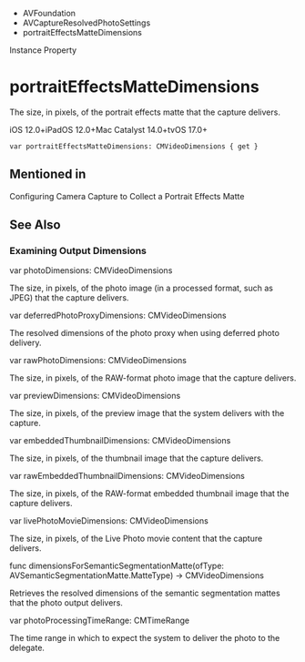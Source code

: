 

- AVFoundation
- AVCaptureResolvedPhotoSettings
-  portraitEffectsMatteDimensions 

Instance Property

# portraitEffectsMatteDimensions

The size, in pixels, of the portrait effects matte that the capture delivers.

iOS 12.0+iPadOS 12.0+Mac Catalyst 14.0+tvOS 17.0+

``` source
var portraitEffectsMatteDimensions: CMVideoDimensions { get }
```

## Mentioned in 

Configuring Camera Capture to Collect a Portrait Effects Matte

## See Also

### Examining Output Dimensions

var photoDimensions: CMVideoDimensions

The size, in pixels, of the photo image (in a processed format, such as JPEG) that the capture delivers.

var deferredPhotoProxyDimensions: CMVideoDimensions

The resolved dimensions of the photo proxy when using deferred photo delivery.

var rawPhotoDimensions: CMVideoDimensions

The size, in pixels, of the RAW-format photo image that the capture delivers.

var previewDimensions: CMVideoDimensions

The size, in pixels, of the preview image that the system delivers with the capture.

var embeddedThumbnailDimensions: CMVideoDimensions

The size, in pixels, of the thumbnail image that the capture delivers.

var rawEmbeddedThumbnailDimensions: CMVideoDimensions

The size, in pixels, of the RAW-format embedded thumbnail image that the capture delivers.

var livePhotoMovieDimensions: CMVideoDimensions

The size, in pixels, of the Live Photo movie content that the capture delivers.

func dimensionsForSemanticSegmentationMatte(ofType: AVSemanticSegmentationMatte.MatteType) -> CMVideoDimensions

Retrieves the resolved dimensions of the semantic segmentation mattes that the photo output delivers.

var photoProcessingTimeRange: CMTimeRange

The time range in which to expect the system to deliver the photo to the delegate.

